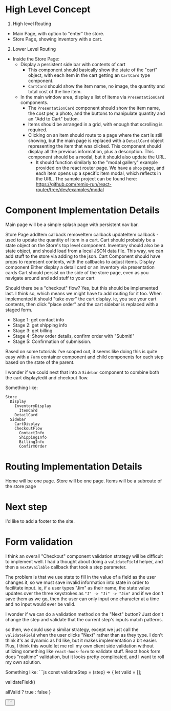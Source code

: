 # High Level Concept
1) High level Routing
  * Main Page, with option to "enter" the store.
  * Store Page, showing inventory with a cart.
2) Lower Level Routing
  * Inside the Store Page:
    * Display a persistent side bar with contents of cart
      * This component should basically show the state of the "cart" object, with each item in the cart getting an `CartCard` type component.
      * `CartCard` should show the item name, no image, the quantity and total cost of the line item.
    * In the main window area, display a list of items via `PresentationCard` components.
      * The `PresentationCard` component should show the item name, the cost per, a photo, and the buttons to manipulate quantity and an "Add to Cart" button.
      * Items should be arranged in a grid, with enough that scrolling is required.
      * Clicking on an item should route to a page where the cart is still showing, but the main page is replaced with a `DetailCard` object representing the item that was clicked. This component should display all the previous information, plus a description. This component should be a modal, but it should also update the URL.
        * It should function similarly to the "modal gallery" example provided on the react router page. We have a `shop` page, and each item opens up a specific item modal, which reflects in the URL. The sample project can be found here: https://github.com/remix-run/react-router/tree/dev/examples/modal

# Component Implementation Details
Main page will be a simple splash page with persistent nav bar.

Store Page
  addItem callback
  removeItem callback
  updateItem callback - used to update the quantity of item in a cart.
  Cart should probably be a state object on the Store's top level component.
  Inventory should also be a state object, and should load from a local JSON data file. This way, we can add stuff to the store via adding to the json.
  Cart Component should have props to represent contents, with the callbacks to adjust items.
  Display component
    Either display a detail card or an inventory via presentation cards
  Cart should persist on the side of the store page, even as you navigate around and add stuff to your cart

Should there be a "checkout" flow? Yes, but this should be implemented last.
I think so, which means we might have to add routing for it too. When implemented it should "take over" the cart display. ie, you see your cart contents, then click "place order" and the cart sidebar is replaced with a staged form.
  * Stage 1: get contact info
  * Stage 2: get shipping info
  * Stage 3: get billing
  * Stage 4: Show order details, confirm order with "Submit!"
  * Stage 5: Confirmation of submission.

Based on some tutorials I've scoped out, it seems like doing this is quite easy with a `Form` container component and child components for each step based on the state of the parent.

I wonder if we could next that into a `Sidebar` component to combine both the cart display/edit and checkout flow.

Something like:
```
Store
  Display
    InventoryDisplay
      ItemCard
    DetailCard
  Sidebar
    CartDisplay
    CheckoutFlow
      ContactInfo
      ShippingInfo
      BillingInfo
      ConfirmOrder
```

# Routing Implementation Details
Home will be one page.
Store will be one page.
Items will be a subroute of the store page


# Next step
I'd like to add a footer to the site.

# Form validation
I think an overall "Checkout" component validation strategy will be difficult to implement well. I had a thought about doing a `validateField` helper, and then a `nextAvailable` callback that took a step parameter.

The problem is that we use state to fill in the value of a field as the user changes it, so we must save invalid information into state in order to facilitate input. ie, if a user types "Jim" as their name, the state value updates over the three keystrokes as `"J" -> "Ji" -> "Jim"` and if we don't save them as we go, then the user can only input one character at a time and no input would ever be valid.

I wonder if we can do a validation method on the "Next" button? Just don't change the step and validate that the current step's inputs match patterns.

so then, we could use a similar strategy, except we just call the `validateField` when the user clicks "Next" rather than as they type. I don't think it's as dynamic as I'd like, but it makes implementation a bit easier. Plus, I think this would let me roll my own client side validation without utilizing something like `react-hook-form` to validate stuff. React hook form does "realtime" validation, but it looks pretty complicated, and I want to roll my own solution.

Something like: ```js
const validateStep = (step) => {
  let valid = [];
  
  
  validateField()

  allValid ? true : false
}

<button>
```
